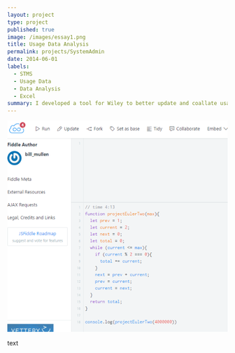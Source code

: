 ```yaml
---
layout: project
type: project
published: true
image: /images/essay1.png
title: Usage Data Analysis
permalink: projects/SystemAdmin
date: 2014-06-01
labels:
  - STMS
  - Usage Data
  - Data Analysis
  - Excel
summary: I developed a tool for Wiley to better update and coallate usage data from multiple sources.
---
```


<img class="ui medium right floated rounded image" src="/images/essay1.png">

text
